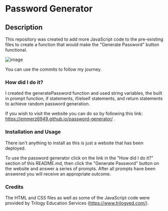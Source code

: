 # Password Generator

## Description

This repository was created to add more JavaScript code to the pre-existing files to create a function that would make the "Generate Password" button functional. 

![image](https://i.ibb.co/8PcN0wH/Password-Generator.png)

You can use the commits to follow my journey.



### How did I do it?

I created the generatePassword function and used string variables, the built in prompt function, if statements, if/elseif statements, and return statements to achieve random password generation. 

If you wish to visit the website you can do so by following this link: https://emmerz6949.github.io/password-generator/ .



### Installation and Usage

There isn't anything to install as this is just a website that has been deployed.

To use the password generator click on the link in the "How did I do it?" section of this README.md, then click the "Generate Password" button on the website and answer a series of prompts. After all prompts have been answered you will receive an appropriate outcome.



### Credits

The HTML and CSS files as well as some of the JavaScript code were provided by Trilogy Education Services (https://www.trilogyed.com/).
